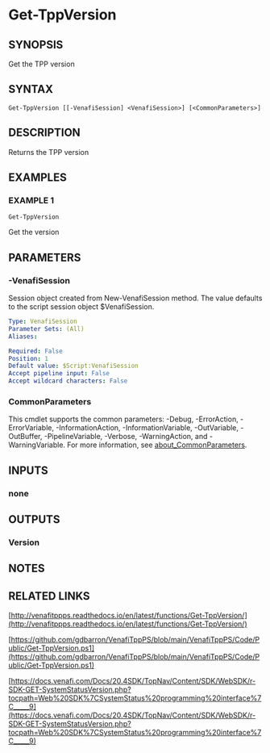 # Get-TppVersion

## SYNOPSIS
Get the TPP version

## SYNTAX

```
Get-TppVersion [[-VenafiSession] <VenafiSession>] [<CommonParameters>]
```

## DESCRIPTION
Returns the TPP version

## EXAMPLES

### EXAMPLE 1
```
Get-TppVersion
```

Get the version

## PARAMETERS

### -VenafiSession
Session object created from New-VenafiSession method.
The value defaults to the script session object $VenafiSession.

```yaml
Type: VenafiSession
Parameter Sets: (All)
Aliases:

Required: False
Position: 1
Default value: $Script:VenafiSession
Accept pipeline input: False
Accept wildcard characters: False
```

### CommonParameters
This cmdlet supports the common parameters: -Debug, -ErrorAction, -ErrorVariable, -InformationAction, -InformationVariable, -OutVariable, -OutBuffer, -PipelineVariable, -Verbose, -WarningAction, and -WarningVariable. For more information, see [about_CommonParameters](http://go.microsoft.com/fwlink/?LinkID=113216).

## INPUTS

### none
## OUTPUTS

### Version
## NOTES

## RELATED LINKS

[http://venafitppps.readthedocs.io/en/latest/functions/Get-TppVersion/](http://venafitppps.readthedocs.io/en/latest/functions/Get-TppVersion/)

[https://github.com/gdbarron/VenafiTppPS/blob/main/VenafiTppPS/Code/Public/Get-TppVersion.ps1](https://github.com/gdbarron/VenafiTppPS/blob/main/VenafiTppPS/Code/Public/Get-TppVersion.ps1)

[https://docs.venafi.com/Docs/20.4SDK/TopNav/Content/SDK/WebSDK/r-SDK-GET-SystemStatusVersion.php?tocpath=Web%20SDK%7CSystemStatus%20programming%20interface%7C_____9](https://docs.venafi.com/Docs/20.4SDK/TopNav/Content/SDK/WebSDK/r-SDK-GET-SystemStatusVersion.php?tocpath=Web%20SDK%7CSystemStatus%20programming%20interface%7C_____9)

